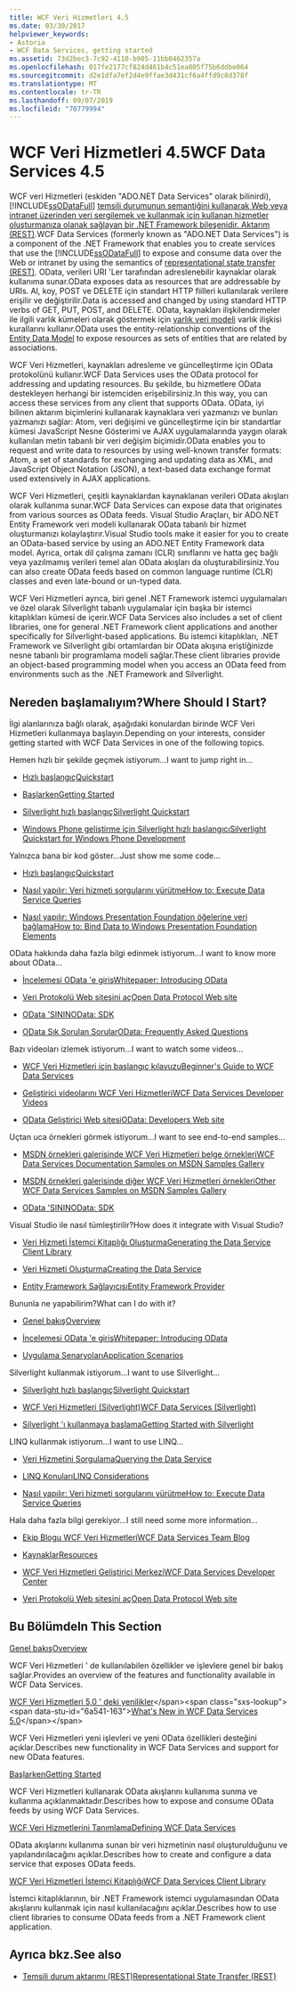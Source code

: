 ```yaml
---
title: WCF Veri Hizmetleri 4.5
ms.date: 03/30/2017
helpviewer_keywords:
- Astoria
- WCF Data Services, getting started
ms.assetid: 73d2bec3-7c92-4110-b905-11bb0462357a
ms.openlocfilehash: 017fe2177cf824d461b4c51ea805f75b6ddbe064
ms.sourcegitcommit: d2e1dfa7ef2d4e9ffae3d431cf6a4ffd9c8d378f
ms.translationtype: MT
ms.contentlocale: tr-TR
ms.lasthandoff: 09/07/2019
ms.locfileid: "70779994"
---
```

# <a name="wcf-data-services-45"></a><span data-ttu-id="6a541-102">WCF Veri Hizmetleri 4.5</span><span class="sxs-lookup"><span data-stu-id="6a541-102">WCF Data Services 4.5</span></span>

<span data-ttu-id="6a541-103">WCF veri Hizmetleri (eskiden "ADO.NET Data Services" olarak bilinirdi), [!INCLUDE[ssODataFull](../../../../includes/ssodatafull-md.md)] [temsili durumunun semantiğini kullanarak Web veya intranet üzerinden veri sergilemek ve kullanmak için kullanan hizmetler oluşturmanıza olanak sağlayan bir .NET Framework bileşenidir. Aktarım (REST)](https://go.microsoft.com/fwlink/?LinkId=113919).</span><span class="sxs-lookup"><span data-stu-id="6a541-103">WCF Data Services (formerly known as "ADO.NET Data Services") is a component of the .NET Framework that enables you to create services that use the [!INCLUDE[ssODataFull](../../../../includes/ssodatafull-md.md)] to expose and consume data over the Web or intranet by using the semantics of [representational state transfer (REST)](https://go.microsoft.com/fwlink/?LinkId=113919).</span></span> <span data-ttu-id="6a541-104">OData, verileri URI 'Ler tarafından adreslenebilir kaynaklar olarak kullanıma sunar.</span><span class="sxs-lookup"><span data-stu-id="6a541-104">OData exposes data as resources that are addressable by URIs.</span></span> <span data-ttu-id="6a541-105">Al, koy, POST ve DELETE için standart HTTP fiilleri kullanılarak verilere erişilir ve değiştirilir.</span><span class="sxs-lookup"><span data-stu-id="6a541-105">Data is accessed and changed by using standard HTTP verbs of GET, PUT, POST, and DELETE.</span></span> <span data-ttu-id="6a541-106">OData, kaynakları ilişkilendirmeler ile ilgili varlık kümeleri olarak göstermek için [varlık veri modeli](../adonet/entity-data-model.md) varlık ilişkisi kurallarını kullanır.</span><span class="sxs-lookup"><span data-stu-id="6a541-106">OData uses the entity-relationship conventions of the [Entity Data Model](../adonet/entity-data-model.md) to expose resources as sets of entities that are related by associations.</span></span>

<span data-ttu-id="6a541-107">WCF Veri Hizmetleri, kaynakları adresleme ve güncelleştirme için OData protokolünü kullanır.</span><span class="sxs-lookup"><span data-stu-id="6a541-107">WCF Data Services uses the OData protocol for addressing and updating resources.</span></span> <span data-ttu-id="6a541-108">Bu şekilde, bu hizmetlere OData destekleyen herhangi bir istemciden erişebilirsiniz.</span><span class="sxs-lookup"><span data-stu-id="6a541-108">In this way, you can access these services from any client that supports OData.</span></span> <span data-ttu-id="6a541-109">OData, iyi bilinen aktarım biçimlerini kullanarak kaynaklara veri yazmanızı ve bunları yazmanızı sağlar: Atom, veri değişimi ve güncelleştirme için bir standartlar kümesi JavaScript Nesne Gösterimi ve AJAX uygulamalarında yaygın olarak kullanılan metin tabanlı bir veri değişim biçimidir.</span><span class="sxs-lookup"><span data-stu-id="6a541-109">OData enables you to request and write data to resources by using well-known transfer formats: Atom, a set of standards for exchanging and updating data as XML, and JavaScript Object Notation (JSON), a text-based data exchange format used extensively in AJAX applications.</span></span>

<span data-ttu-id="6a541-110">WCF Veri Hizmetleri, çeşitli kaynaklardan kaynaklanan verileri OData akışları olarak kullanıma sunar.</span><span class="sxs-lookup"><span data-stu-id="6a541-110">WCF Data Services can expose data that originates from various sources as OData feeds.</span></span> <span data-ttu-id="6a541-111">Visual Studio Araçları, bir ADO.NET Entity Framework veri modeli kullanarak OData tabanlı bir hizmet oluşturmanızı kolaylaştırır.</span><span class="sxs-lookup"><span data-stu-id="6a541-111">Visual Studio tools make it easier for you to create an OData-based service by using an ADO.NET Entity Framework data model.</span></span> <span data-ttu-id="6a541-112">Ayrıca, ortak dil çalışma zamanı (CLR) sınıflarını ve hatta geç bağlı veya yazılmamış verileri temel alan OData akışları da oluşturabilirsiniz.</span><span class="sxs-lookup"><span data-stu-id="6a541-112">You can also create OData feeds based on common language runtime (CLR) classes and even late-bound or un-typed data.</span></span>

<span data-ttu-id="6a541-113">WCF Veri Hizmetleri ayrıca, biri genel .NET Framework istemci uygulamaları ve özel olarak Silverlight tabanlı uygulamalar için başka bir istemci kitaplıkları kümesi de içerir.</span><span class="sxs-lookup"><span data-stu-id="6a541-113">WCF Data Services also includes a set of client libraries, one for general .NET Framework client applications and another specifically for Silverlight-based applications.</span></span> <span data-ttu-id="6a541-114">Bu istemci kitaplıkları, .NET Framework ve Silverlight gibi ortamlardan bir OData akışına eriştiğinizde nesne tabanlı bir programlama modeli sağlar.</span><span class="sxs-lookup"><span data-stu-id="6a541-114">These client libraries provide an object-based programming model when you access an OData feed from environments such as the .NET Framework and Silverlight.</span></span>

## <a name="where-should-i-start"></a><span data-ttu-id="6a541-115">Nereden başlamalıyım?</span><span class="sxs-lookup"><span data-stu-id="6a541-115">Where Should I Start?</span></span>

<span data-ttu-id="6a541-116">İlgi alanlarınıza bağlı olarak, aşağıdaki konulardan birinde WCF Veri Hizmetleri kullanmaya başlayın.</span><span class="sxs-lookup"><span data-stu-id="6a541-116">Depending on your interests, consider getting started with WCF Data Services in one of the following topics.</span></span>

<span data-ttu-id="6a541-117">Hemen hızlı bir şekilde geçmek istiyorum...</span><span class="sxs-lookup"><span data-stu-id="6a541-117">I want to jump right in...</span></span>

- [<span data-ttu-id="6a541-118">Hızlı başlangıç</span><span class="sxs-lookup"><span data-stu-id="6a541-118">Quickstart</span></span>](quickstart-wcf-data-services.md)

- [<span data-ttu-id="6a541-119">Başlarken</span><span class="sxs-lookup"><span data-stu-id="6a541-119">Getting Started</span></span>](getting-started-with-wcf-data-services.md)

- [<span data-ttu-id="6a541-120">Silverlight hızlı başlangıç</span><span class="sxs-lookup"><span data-stu-id="6a541-120">Silverlight Quickstart</span></span>](https://go.microsoft.com/fwlink/?LinkID=192782)

- [<span data-ttu-id="6a541-121">Windows Phone geliştirme için Silverlight hızlı başlangıcı</span><span class="sxs-lookup"><span data-stu-id="6a541-121">Silverlight Quickstart for Windows Phone Development</span></span>](https://go.microsoft.com/fwlink/?LinkID=214535)

<span data-ttu-id="6a541-122">Yalnızca bana bir kod göster...</span><span class="sxs-lookup"><span data-stu-id="6a541-122">Just show me some code...</span></span>

- [<span data-ttu-id="6a541-123">Hızlı başlangıç</span><span class="sxs-lookup"><span data-stu-id="6a541-123">Quickstart</span></span>](quickstart-wcf-data-services.md)

- [<span data-ttu-id="6a541-124">Nasıl yapılır: Veri hizmeti sorgularını yürütme</span><span class="sxs-lookup"><span data-stu-id="6a541-124">How to: Execute Data Service Queries</span></span>](how-to-execute-data-service-queries-wcf-data-services.md)

- [<span data-ttu-id="6a541-125">Nasıl yapılır: Windows Presentation Foundation öğelerine veri bağlama</span><span class="sxs-lookup"><span data-stu-id="6a541-125">How to: Bind Data to Windows Presentation Foundation Elements</span></span>](bind-data-to-wpf-elements-wcf-data-services.md)

<span data-ttu-id="6a541-126">OData hakkında daha fazla bilgi edinmek istiyorum...</span><span class="sxs-lookup"><span data-stu-id="6a541-126">I want to know more about OData...</span></span>

- [<span data-ttu-id="6a541-127">İncelemesi OData 'e giriş</span><span class="sxs-lookup"><span data-stu-id="6a541-127">Whitepaper: Introducing OData</span></span>](https://go.microsoft.com/fwlink/?LinkId=220867)

- [<span data-ttu-id="6a541-128">Veri Protokolü Web sitesini aç</span><span class="sxs-lookup"><span data-stu-id="6a541-128">Open Data Protocol Web site</span></span>](https://go.microsoft.com/fwlink/?LinkID=184554)

- [<span data-ttu-id="6a541-129">OData 'SININ</span><span class="sxs-lookup"><span data-stu-id="6a541-129">OData: SDK</span></span>](https://go.microsoft.com/fwlink/?LinkID=185248)

- [<span data-ttu-id="6a541-130">OData Sık Sorulan Sorular</span><span class="sxs-lookup"><span data-stu-id="6a541-130">OData: Frequently Asked Questions</span></span>](https://go.microsoft.com/fwlink/?LinkId=185867)

<span data-ttu-id="6a541-131">Bazı videoları izlemek istiyorum...</span><span class="sxs-lookup"><span data-stu-id="6a541-131">I want to watch some videos...</span></span>

- [<span data-ttu-id="6a541-132">WCF Veri Hizmetleri için başlangıç kılavuzu</span><span class="sxs-lookup"><span data-stu-id="6a541-132">Beginner's Guide to WCF Data Services</span></span>](https://go.microsoft.com/fwlink/?LinkId=220864)

- [<span data-ttu-id="6a541-133">Geliştirici videolarını WCF Veri Hizmetleri</span><span class="sxs-lookup"><span data-stu-id="6a541-133">WCF Data Services Developer Videos</span></span>](https://go.microsoft.com/fwlink/?LinkId=220861)

- [<span data-ttu-id="6a541-134">OData Geliştirici Web sitesi</span><span class="sxs-lookup"><span data-stu-id="6a541-134">OData: Developers Web site</span></span>](https://go.microsoft.com/fwlink/?LinkId=185866)

<span data-ttu-id="6a541-135">Uçtan uca örnekleri görmek istiyorum...</span><span class="sxs-lookup"><span data-stu-id="6a541-135">I want to see end-to-end samples...</span></span>

- [<span data-ttu-id="6a541-136">MSDN örnekleri galerisinde WCF Veri Hizmetleri belge örnekleri</span><span class="sxs-lookup"><span data-stu-id="6a541-136">WCF Data Services Documentation Samples on MSDN Samples Gallery</span></span>](https://go.microsoft.com/fwlink/?LinkID=220865)

- [<span data-ttu-id="6a541-137">MSDN örnekleri galerisinde diğer WCF Veri Hizmetleri örnekleri</span><span class="sxs-lookup"><span data-stu-id="6a541-137">Other WCF Data Services Samples on MSDN Samples Gallery</span></span>](https://go.microsoft.com/fwlink/?LinkId=220866)

- [<span data-ttu-id="6a541-138">OData 'SININ</span><span class="sxs-lookup"><span data-stu-id="6a541-138">OData: SDK</span></span>](https://go.microsoft.com/fwlink/?LinkID=185248)

<span data-ttu-id="6a541-139">Visual Studio ile nasıl tümleştirilir?</span><span class="sxs-lookup"><span data-stu-id="6a541-139">How does it integrate with Visual Studio?</span></span>

- [<span data-ttu-id="6a541-140">Veri Hizmeti İstemci Kitaplığı Oluşturma</span><span class="sxs-lookup"><span data-stu-id="6a541-140">Generating the Data Service Client Library</span></span>](generating-the-data-service-client-library-wcf-data-services.md)

- [<span data-ttu-id="6a541-141">Veri Hizmeti Oluşturma</span><span class="sxs-lookup"><span data-stu-id="6a541-141">Creating the Data Service</span></span>](creating-the-data-service.md)

- [<span data-ttu-id="6a541-142">Entity Framework Sağlayıcısı</span><span class="sxs-lookup"><span data-stu-id="6a541-142">Entity Framework Provider</span></span>](entity-framework-provider-wcf-data-services.md)

<span data-ttu-id="6a541-143">Bununla ne yapabilirim?</span><span class="sxs-lookup"><span data-stu-id="6a541-143">What can I do with it?</span></span>

- [<span data-ttu-id="6a541-144">Genel bakış</span><span class="sxs-lookup"><span data-stu-id="6a541-144">Overview</span></span>](wcf-data-services-overview.md)

- [<span data-ttu-id="6a541-145">İncelemesi OData 'e giriş</span><span class="sxs-lookup"><span data-stu-id="6a541-145">Whitepaper: Introducing OData</span></span>](https://go.microsoft.com/fwlink/?LinkId=220867)

- [<span data-ttu-id="6a541-146">Uygulama Senaryoları</span><span class="sxs-lookup"><span data-stu-id="6a541-146">Application Scenarios</span></span>](application-scenarios-wcf-data-services.md)

<span data-ttu-id="6a541-147">Silverlight kullanmak istiyorum...</span><span class="sxs-lookup"><span data-stu-id="6a541-147">I want to use Silverlight...</span></span>

- [<span data-ttu-id="6a541-148">Silverlight hızlı başlangıç</span><span class="sxs-lookup"><span data-stu-id="6a541-148">Silverlight Quickstart</span></span>](https://go.microsoft.com/fwlink/?LinkID=192782)

- [<span data-ttu-id="6a541-149">WCF Veri Hizmetleri (Silverlight)</span><span class="sxs-lookup"><span data-stu-id="6a541-149">WCF Data Services (Silverlight)</span></span>](https://go.microsoft.com/fwlink/?LinkID=143149)

- [<span data-ttu-id="6a541-150">Silverlight 'ı kullanmaya başlama</span><span class="sxs-lookup"><span data-stu-id="6a541-150">Getting Started with Silverlight</span></span>](https://go.microsoft.com/fwlink/?LinkId=148366)

<span data-ttu-id="6a541-151">LINQ kullanmak istiyorum...</span><span class="sxs-lookup"><span data-stu-id="6a541-151">I want to use LINQ...</span></span>

- [<span data-ttu-id="6a541-152">Veri Hizmetini Sorgulama</span><span class="sxs-lookup"><span data-stu-id="6a541-152">Querying the Data Service</span></span>](querying-the-data-service-wcf-data-services.md)

- [<span data-ttu-id="6a541-153">LINQ Konuları</span><span class="sxs-lookup"><span data-stu-id="6a541-153">LINQ Considerations</span></span>](linq-considerations-wcf-data-services.md)

- [<span data-ttu-id="6a541-154">Nasıl yapılır: Veri hizmeti sorgularını yürütme</span><span class="sxs-lookup"><span data-stu-id="6a541-154">How to: Execute Data Service Queries</span></span>](how-to-execute-data-service-queries-wcf-data-services.md)

<span data-ttu-id="6a541-155">Hala daha fazla bilgi gerekiyor...</span><span class="sxs-lookup"><span data-stu-id="6a541-155">I still need some more information...</span></span>

- [<span data-ttu-id="6a541-156">Ekip Blogu WCF Veri Hizmetleri</span><span class="sxs-lookup"><span data-stu-id="6a541-156">WCF Data Services Team Blog</span></span>](https://go.microsoft.com/fwlink/?LinkID=150511)

- [<span data-ttu-id="6a541-157">Kaynaklar</span><span class="sxs-lookup"><span data-stu-id="6a541-157">Resources</span></span>](wcf-data-services-resources.md)

- [<span data-ttu-id="6a541-158">WCF Veri Hizmetleri Geliştirici Merkezi</span><span class="sxs-lookup"><span data-stu-id="6a541-158">WCF Data Services Developer Center</span></span>](https://go.microsoft.com/fwlink/?LinkId=220868)

- [<span data-ttu-id="6a541-159">Veri Protokolü Web sitesini aç</span><span class="sxs-lookup"><span data-stu-id="6a541-159">Open Data Protocol Web site</span></span>](https://go.microsoft.com/fwlink/?LinkID=184554)

## <a name="in-this-section"></a><span data-ttu-id="6a541-160">Bu Bölümde</span><span class="sxs-lookup"><span data-stu-id="6a541-160">In This Section</span></span>

[<span data-ttu-id="6a541-161">Genel bakış</span><span class="sxs-lookup"><span data-stu-id="6a541-161">Overview</span></span>](wcf-data-services-overview.md)

<span data-ttu-id="6a541-162">WCF Veri Hizmetleri ' de kullanılabilen özellikler ve işlevlere genel bir bakış sağlar.</span><span class="sxs-lookup"><span data-stu-id="6a541-162">Provides an overview of the features and functionality available in WCF Data Services.</span></span>

<span data-ttu-id="6a541-163">[WCF Veri Hizmetleri 5,0 ' deki yenilikler](https://docs.microsoft.com/previous-versions/dotnet/wcf-data-services/ee373845(v=vs.103))</span><span class="sxs-lookup"><span data-stu-id="6a541-163">[What's New in WCF Data Services 5.0](https://docs.microsoft.com/previous-versions/dotnet/wcf-data-services/ee373845(v=vs.103))</span></span>

<span data-ttu-id="6a541-164">WCF Veri Hizmetleri yeni işlevleri ve yeni OData özellikleri desteğini açıklar.</span><span class="sxs-lookup"><span data-stu-id="6a541-164">Describes new functionality in WCF Data Services and support for new OData features.</span></span>

[<span data-ttu-id="6a541-165">Başlarken</span><span class="sxs-lookup"><span data-stu-id="6a541-165">Getting Started</span></span>](getting-started-with-wcf-data-services.md)

<span data-ttu-id="6a541-166">WCF Veri Hizmetleri kullanarak OData akışlarını kullanıma sunma ve kullanma açıklanmaktadır.</span><span class="sxs-lookup"><span data-stu-id="6a541-166">Describes how to expose and consume OData feeds by using WCF Data Services.</span></span>

[<span data-ttu-id="6a541-167">WCF Veri Hizmetlerini Tanımlama</span><span class="sxs-lookup"><span data-stu-id="6a541-167">Defining WCF Data Services</span></span>](defining-wcf-data-services.md)

<span data-ttu-id="6a541-168">OData akışlarını kullanıma sunan bir veri hizmetinin nasıl oluşturulduğunu ve yapılandırılacağını açıklar.</span><span class="sxs-lookup"><span data-stu-id="6a541-168">Describes how to create and configure a data service that exposes OData feeds.</span></span>

[<span data-ttu-id="6a541-169">WCF Veri Hizmetleri İstemci Kitaplığı</span><span class="sxs-lookup"><span data-stu-id="6a541-169">WCF Data Services Client Library</span></span>](wcf-data-services-client-library.md)

<span data-ttu-id="6a541-170">İstemci kitaplıklarının, bir .NET Framework istemci uygulamasından OData akışlarını kullanmak için nasıl kullanılacağını açıklar.</span><span class="sxs-lookup"><span data-stu-id="6a541-170">Describes how to use client libraries to consume OData feeds from a .NET Framework client application.</span></span>

## <a name="see-also"></a><span data-ttu-id="6a541-171">Ayrıca bkz.</span><span class="sxs-lookup"><span data-stu-id="6a541-171">See also</span></span>

- [<span data-ttu-id="6a541-172">Temsili durum aktarımı (REST)</span><span class="sxs-lookup"><span data-stu-id="6a541-172">Representational State Transfer (REST)</span></span>](https://go.microsoft.com/fwlink/?LinkId=113919)
